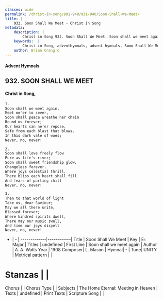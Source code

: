 ```yaml
---
classes: wide
permalink: /christ-in-song/901-949/931-940/Soon-Shall-We-Meet/
title: |
    932. Soon Shall We Meet - Christ in Song
metadata:
    description: |
        Christ in Song 932. Soon Shall We Meet. Soon shall we meet again, Meet ne'er to sever, Soon shall peace wreathe her chain Round us forever; Our hearts can ne'er repose, Safe from each blast that blows. In this dark vale of woes; Never, no, never!
    keywords:  |
        Christ in Song, adventhymnals, advent hymnals, Soon Shall We Meet, Soon shall we meet again. 
    author: Brian Onang'o
---
```


#### Advent Hymnals
## 932. SOON SHALL WE MEET
####  Christ in Song,

```txt
1.
Soon shall we meet again,
Meet ne'er to sever,
Soon shall peace wreathe her chain
Round us forever;
Our hearts can ne'er repose,
Safe from each blast that blows.
In this dark vale of woes;
Never, no, never!

2.
Soon shall love freely flow
Pure as life's river;
Soon shall sweet friendship glow,
Changeless forever.
Where joys celestial thrill,
There bliss each heart shall fill.
And fears of parting chill
Never, no, never!

3.
Then to that world of light
Take us, dear Saviour;
May we all there unite,
Blessed forever;
Where kindred spirits dwell,
There may our music swell,
And time our joys dispell
Never, no, never!

```

- |   -  |
-------------|------------|
Title | Soon Shall We Meet |
Key | E♭ Major |
Titles | undefined |
First Line | Soon shall we meet again |
Author | A. A. Watts
Year | 1908
Composer| L. Mason |
Hymnal|  - |
Tune| UNITY |
Metrical pattern | |
# Stanzas |  |
Chorus |  |
Chorus Type |  |
Subjects | The Home Eternal: Meeting in Heaven |
Texts | undefined |
Print Texts | 
Scripture Song |  |
    

